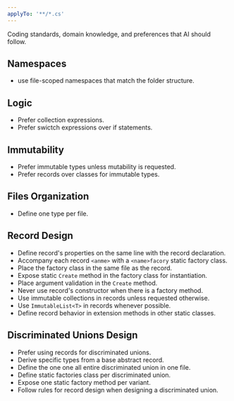 ```yaml
---
applyTo: '**/*.cs'
---
```

Coding standards, domain knowledge, and preferences that AI should follow.

## Namespaces
- use file-scoped namespaces that match the folder structure.

## Logic
- Prefer collection expressions.
- Prefer swictch expressions over if statements.

## Immutability
- Prefer immutable types unless mutability is requested.
- Prefer records over classes for immutable types.

## Files Organization
- Define one type per file.

## Record Design
- Define record's properties on the same line with the record declaration.
- Accompany each record `<anme>` with a `<name>facory` static factory class.
- Place the factory class in the same file as the record.
- Expose static `Create` method in the factory class for instantiation.
- Place argument validation in the `Create` method.
- Never use record's constructor when there is a factory method.
- Use immutable collections in records unless requested otherwise.
- Use `ImmutableList<T>` in records whenever possible.
- Define record behavior in extension methods in other static classes.

## Discriminated Unions Design    
- Prefer using records for discriminated unions.
- Derive specific types from a base abstract record.
- Define the one one all entire discriminated union in one file.
- Define static factories class per discriminated union.
- Expose one static factory method per variant.
- Follow rules for record design when designing a discriminated union.
